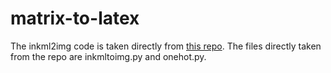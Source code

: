 # matrix-to-latex
The inkml2img code is taken directly from [this repo](https://github.com/RobinXL/inkml2img). The files directly taken from the repo are inkmltoimg.py and onehot.py.

